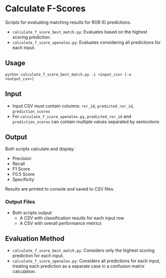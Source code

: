 # Calculate F-Scores

Scripts for evaluating matching results for ROR ID predictions.

- `calculate_f_score_best_match.py`: Evaluates based on the highest scoring prediction.
- `calculate_f_score_openalex.py`: Evaluates considering all predictions for each input.

## Usage

```
python calculate_f_score_best_match.py -i <input_csv> [-o <output_csv>]
```

## Input

- Input CSV must contain columns: `ror_id`, `predicted_ror_id`, `prediction_scores`
- For `calculate_f_score_openalex.py`, `predicted_ror_id` and `prediction_scores` can contain multiple values separated by semicolons

## Output

Both scripts calculate and display:
- Precision
- Recall
- F1 Score
- F0.5 Score
- Specificity

Results are printed to console and saved to CSV files.

### Output Files

- Both scripts output:
  - A CSV with classification results for each input row
  - A CSV with overall performance metrics

## Evaluation Method

- `calculate_f_score_best_match.py`: Considers only the highest scoring prediction for each input.
- `calculate_f_score_openalex.py`: Considers all predictions for each input, treating each prediction as a separate case in a confusion matrix calculation.

